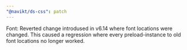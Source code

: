 ```yaml
---
"@navikt/ds-css": patch
---
```


Font: Reverted change introdused in v6.14 where font locations were changed. This caused a regression where every preload-instance to old font locations no longer worked.
